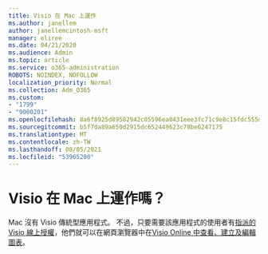 ```yaml
---
title: Visio 在 Mac 上運作
ms.author: janellem
author: janellemcintosh-msft
manager: eliree
ms.date: 04/21/2020
ms.audience: Admin
ms.topic: article
ms.service: o365-administration
ROBOTS: NOINDEX, NOFOLLOW
localization_priority: Normal
ms.collection: Adm_O365
ms.custom:
- "1799"
- "9000201"
ms.openlocfilehash: 8a6f8925d89582942c05596ea0431eee3fc71c9e8c15fdc555dbbeaa7790d976
ms.sourcegitcommit: b5f7da89a650d2915dc652449623c78be6247175
ms.translationtype: MT
ms.contentlocale: zh-TW
ms.lasthandoff: 08/05/2021
ms.locfileid: "53965200"
---
```

# <a name="does-visio-work-on-a-mac"></a>Visio 在 Mac 上運作嗎？

Mac 沒有 Visio 傳統型應用程式。 不過，只要需要該應用程式的使用者有[指派的 Visio 線上授權](https://docs.microsoft.com/microsoft-365/admin/add-users/add-users)，他們就可以在網頁瀏覽器中在[Visio Online 中查看、建立及編輯圖表](https://support.office.com/article/06f04845-91b8-4e8f-881f-a43c970735fc?wt.mc_id=OfficeAdm_ClientDIA_Alchemy1799)。
  
  